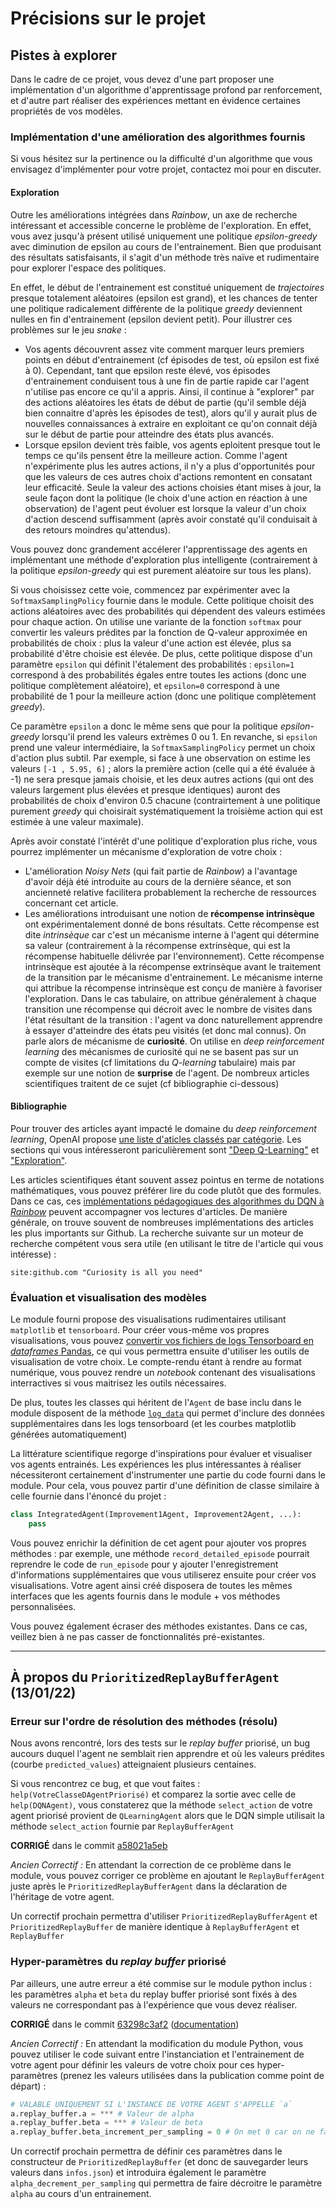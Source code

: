 # Précisions sur le projet

## Pistes à  explorer

Dans le cadre de ce projet, vous devez d'une part proposer une implémentation d'un algorithme d'apprentissage profond par renforcement, et d'autre part réaliser des expériences mettant en évidence certaines propriétés de vos modèles.

### Implémentation d'une amélioration des algorithmes fournis

Si vous hésitez sur la pertinence ou la difficulté d'un algorithme que vous envisagez d'implémenter pour votre projet, contactez moi pour en discuter.

#### Exploration

Outre les améliorations intégrées dans *Rainbow*, un axe de recherche intéressant et accessible concerne le problème de l'exploration. En effet, vous avez jusqu'à présent utilisé uniquement une politique *epsilon-greedy* avec diminution de epsilon au cours de l'entrainement. Bien que produisant des résultats satisfaisants, il s'agit d'un méthode très naïve et rudimentaire pour explorer l'espace des politiques.

En effet, le début de l'entrainement est constitué uniquement de *trajectoires* presque totalement aléatoires (epsilon est grand), et les chances de tenter une politique radicalement différente de la politique *greedy* deviennent nulles en fin d'entrainement (epsilon devient petit). Pour illustrer ces problèmes sur le jeu *snake* :

* Vos agents découvrent assez vite comment marquer leurs premiers points en début d'entrainement (cf épisodes de test, où epsilon est fixé à 0). Cependant, tant que epsilon reste élevé, vos épisodes d'entrainement conduisent tous à une fin de partie rapide car l'agent n'utilise pas encore ce qu'il a appris. Ainsi, il continue à "explorer" par des actions aléatoires les états de début de partie (qu'il semble déjà bien connaitre d'après les épisodes de test), alors qu'il y aurait plus de nouvelles connaissances à extraire en exploitant ce qu'on connait déjà sur le début de partie pour atteindre des états plus avancés.
* Lorsque epsilon devient très faible, vos agents eploitent presque tout le temps ce qu'ils pensent être la meilleure action. Comme l'agent n'expérimente plus les autres actions, il n'y a plus d'opportunités pour que les valeurs de ces autres choix d'actions remontent en consatant leur efficacité. Seule la valeur des actions choisies étant mises à jour, la seule façon dont la politique (le choix d'une action en réaction à une observation) de l'agent peut évoluer est lorsque la valeur d'un choix d'action descend suffisamment (après avoir constaté qu'il conduisait à des retours moindres qu'attendus).

Vous pouvez donc grandement accélerer l'apprentissage des agents en implémentant une méthode d'exploration plus intelligente (contrairement à la politique *epsilon-greedy* qui est purement aléatoire sur tous les plans). 

Si vous choisissez cette voie, commencez par expérimenter avec la `SoftmaxSamplingPolicy` fournie dans le module. Cette politique choisit des actions aléatoires avec des probabilités qui dépendent des valeurs estimées pour chaque action. On utilise une variante de la fonction `softmax` pour convertir les valeurs prédites par la fonction de Q-valeur approximée en probabilités de choix : plus la valeur d'une action est élevée, plus sa probabilité d'être choisie est élevée. De plus, cette politique dispose d'un paramètre `epsilon` qui définit l'étalement des probabilités : `epsilon=1` correspond à des probabilités égales entre toutes les actions (donc une politique complètement aléatoire), et `epsilon=0` correspond à une probabilité de 1 pour la meilleure action (donc une politique complètement *greedy*).

Ce paramètre `epsilon` a donc le même sens que pour la politique *epsilon-greedy* lorsqu'il prend les valeurs extrèmes 0 ou 1. En revanche, si `epsilon` prend une valeur intermédiaire, la `SoftmaxSamplingPolicy` permet un choix d'action plus subtil. Par exemple, si face à une observation on estime les valeurs `[-1 , 5.95, 6]` ; alors la première action (celle qui a été évaluée à -1) ne sera presque jamais choisie, et les deux autres actions (qui ont des valeurs largement plus élevées et presque identiques) auront des probabilités de choix d'environ 0.5 chacune (contrairtement à une politique purement *greedy* qui choisirait systématiquement la troisième action qui est estimée à une valeur maximale).

Après avoir constaté l'intérêt d'une politique d'exploration plus riche, vous pourrez implémenter un mécanisme d'exploration de votre choix :

* L'amélioration *Noisy Nets* (qui fait partie de *Rainbow*) a l'avantage d'avoir déjà été introduite au cours de la dernière séance, et son ancienneté relative facilitera probablement la recherche de ressources concernant cet article.
* Les améliorations introduisant une notion de **récompense intrinsèque** ont expérimentalement donné de bons résultats. Cette récompense est dite *intrinsèque* car c'est un mécanisme interne à l'agent qui détermine sa valeur (contrairement à la récompense extrinsèque, qui est la récompense habituelle délivrée par l'environnement). Cette récompense intrinsèque est ajoutée à la récompense extrinsèque avant le traitement de la transition par le mécanisme d'entrainement. Le mécanisme interne qui attribue la récompense intrinsèque est conçu de manière à favoriser l'exploration. Dans le cas tabulaire, on attribue généralement à chaque transition une récompense qui décroit avec le nombre de visites dans l'état résultant de la transition : l'agent va donc naturellement apprendre à essayer d'atteindre des états peu visités (et donc mal connus). On parle alors de mécanisme de **curiosité**. On utilise en *deep reinforcement learning* des mécanismes de curiosité qui ne se basent pas sur un compte de visites (cf limitations du *Q-learning* tabulaire) mais par exemple sur une notion de **surprise** de l'agent. De nombreux articles scientifiques traitent de ce sujet (cf bibliographie ci-dessous)


#### Bibliographie

Pour trouver des articles ayant impacté le domaine du *deep reinforcement learning*, OpenAI propose [une liste d'aticles classés par catégorie](https://spinningup.openai.com/en/latest/spinningup/keypapers.html). Les sections qui vous intéresseront pariculièrement sont ["Deep Q-Learning"](https://spinningup.openai.com/en/latest/spinningup/keypapers.html#a-deep-q-learning) et ["Exploration"](https://spinningup.openai.com/en/latest/spinningup/keypapers.html#exploration).

Les articles scientifiques étant souvent assez pointus en terme de notations mathématiques, vous pouvez préférer lire du code plutôt que des formules. Dans ce cas, ces [implémentations pédagogiques des algorithmes du DQN à *Rainbow*](https://github.com/Curt-Park/rainbow-is-all-you-need) peuvent accompagner vos lectures d'articles. De manière générale, on trouve souvent de nombreuses implémentations des articles les plus importants sur Github. La recherche suivante sur un moteur de recherche compétent vous sera utile (en utilisant le titre de l'article qui vous intéresse) :

```
site:github.com "Curiosity is all you need"
```

### Évaluation et visualisation des modèles

Le module fourni propose des visualisations rudimentaires utilisant `matplotlib` et `tensorboard`. Pour créer vous-même vos propres visualisations, vous pouvez [convertir vos fichiers de logs Tensorboard en *dataframes* Pandas](https://github.com/theRealSuperMario/supermariopy/blob/master/scripts/tflogs2pandas.py), ce qui vous permettra ensuite d'utiliser les outils de visualisation de votre choix. Le compte-rendu étant à rendre au format numérique, vous pouvez rendre un *notebook* contenant des visualisations interractives si vous maitrisez les outils nécessaires.

De plus, toutes les classes qui héritent de l'`Agent` de base inclu dans le module disposent de la méthode [`log_data`](https://pcouy.github.io/ESGI-M2-IABD/code_tp/agents/base.html#Agent.log_data) qui permet d'inclure des données supplémentaires dans les logs tensorboard (et les courbes matplotlib générées automatiquement)

La littérature scientifique regorge d'inspirations pour évaluer et visualiser vos agents entrainés. Les expériences les plus intéressantes à réaliser nécessiteront certainement d'instrumenter une partie du code fourni dans le module. Pour cela, vous pouvez partir d'une définition de classe similaire à celle fournie dans l'énoncé du projet :

```python
class IntegratedAgent(Improvement1Agent, Improvement2Agent, ...):
	pass
```

Vous pouvez enrichir la définition de cet agent pour ajouter vos propres méthodes : par exemple, une méthode `record_detailed_episode` pourrait reprendre le code de `run_episode` pour y ajouter l'enregistrement d'informations supplémentaires que vous utiliserez ensuite pour créer vos visualisations. Votre agent ainsi créé disposera de toutes les mêmes interfaces que les agents fournis dans le module + vos méthodes personnalisées.

Vous pouvez également écraser des méthodes existantes. Dans ce cas, veillez bien à ne pas casser de fonctionnalités pré-existantes.

------------

## À propos du `PrioritizedReplayBufferAgent` (13/01/22)

### Erreur sur l'ordre de résolution des méthodes (résolu)

Nous avons rencontré, lors des tests sur le *replay buffer* priorisé, un bug aucours duquel l'agent ne semblait rien apprendre
et où les valeurs prédites (courbe `predicted_values`) atteignaient plusieurs centaines.

Si vous rencontrez ce bug, et que vout faites : `help(VotreClasseDAgentPriorisé)` et comparez la sortie avec celle de
`help(DQNAgent)`, vous constaterez que la méthode `select_action` de votre agent priorisé provient de `QLearningAgent`
alors que le DQN simple utilisait la méthode `select_action` fournie par `ReplayBufferAgent`

**CORRIGÉ** dans le commit [a58021a5eb](https://github.com/pcouy/ESGI-M2-IABD/commit/a58021a5eb67731fbcfe92bc8410938ed2aff80c)

*Ancien Correctif :* En attendant la correction de ce problème dans le module, vous pouvez corriger ce problème en ajoutant le `ReplayBufferAgent`
juste après le `PrioritizedReplayBufferAgent` dans la déclaration de l'héritage de votre agent.

Un correctif prochain permettra d'utiliser `PrioritizedReplayBufferAgent` et `PrioritizedReplayBuffer` de manière identique à
`ReplayBufferAgent` et `ReplayBuffer`

### Hyper-paramètres du *replay buffer* priorisé

Par ailleurs, une autre erreur a été commise sur le module python inclus : les paramètres `alpha` et `beta` du replay buffer
priorisé sont fixés à des valeurs ne correspondant pas à l'expérience que vous devez réaliser.

**CORRIGÉ** dans le commit [63298c3af2]() ([documentation](https://pcouy.github.io/ESGI-M2-IABD/code_tp/agents/prioritized_replay.html#PrioritizedReplayBuffer))

*Ancien Correctif :* En attendant la modification du module Python, vous pouvez utiliser le code suivant entre l'instanciation et
l'entrainement de votre agent pour définir les valeurs de votre choix pour ces hyper-paramètres (prenez les valeurs utilisées
dans la publication comme point de départ) :

```python
# VALABLE UNIQUEMENT SI L'INSTANCE DE VOTRE AGENT S'APPELLE `a`
a.replay_buffer.a = *** # Valeur de alpha
a.replay_buffer.beta = *** # Valeur de beta
a.replay_buffer.beta_increment_per_sampling = 0 # On met 0 car on ne fait pas varier beta durant l'entrainement
```

Un correctif prochain permettra de définir ces paramètres dans le constructeur de `PrioritizedReplayBuffer` (et donc de sauvegarder
leurs valeurs dans `infos.json`) et introduira également le paramètre `alpha_decrement_per_sampling` qui permettra de faire décroitre
le paramètre `alpha` au cours d'un entrainement.
